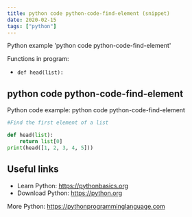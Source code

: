 ```yaml
---
title: python code python-code-find-element (snippet)
date: 2020-02-15
tags: ["python"]
---
```

Python example 'python code python-code-find-element'

Functions in program: 
* `def head(list):`

## python code python-code-find-element

Python code example: python code python-code-find-element

```python
#Find the first element of a list

def head(list):
    return list[0]
print(head([1, 2, 3, 4, 5]))


```

## Useful links

- Learn Python: https://pythonbasics.org
- Download Python: https://python.org

More Python: https://pythonprogramminglanguage.com
